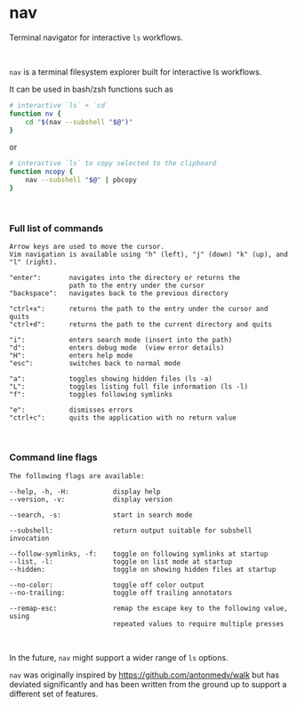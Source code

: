 # nav
Terminal navigator for interactive `ls` workflows.

<br/>



`nav` is a terminal filesystem explorer built for interactive ls workflows.

It can be used in bash/zsh functions such as
```bash
# interactive `ls` + `cd`
function nv {
	cd "$(nav --subshell "$@")"
}
```
or 
```bash
# interactive `ls` to copy selected to the clipboard
function ncopy {
	nav --subshell "$@" | pbcopy
}
```

<br/>

### Full list of commands

	Arrow keys are used to move the cursor.
	Vim navigation is available using "h" (left), "j" (down) "k" (up), and "l" (right).

	"enter":       navigates into the directory or returns the
	               path to the entry under the cursor
	"backspace":   navigates back to the previous directory

	"ctrl+x":      returns the path to the entry under the cursor and quits
	"ctrl+d":      returns the path to the current directory and quits

	"i":           enters search mode (insert into the path)
	"d":           enters debug mode  (view error details)
	"H":           enters help mode
	"esc":         switches back to normal mode

	"a":           toggles showing hidden files (ls -a)
	"L":           toggles listing full file information (ls -l)
	"f":           toggles following symlinks

	"e":           dismisses errors
	"ctrl+c":      quits the application with no return value

<br/>

### Command line flags

	The following flags are available:

	--help, -h, -H:           display help
	--version, -v:            display version

	--search, -s:             start in search mode

	--subshell:               return output suitable for subshell invocation

	--follow-symlinks, -f:    toggle on following symlinks at startup
	--list, -l:               toggle on list mode at startup
	--hidden:                 toggle on showing hidden files at startup

	--no-color:               toggle off color output
	--no-trailing:            toggle off trailing annotators

	--remap-esc:              remap the escape key to the following value, using
	                          repeated values to require multiple presses
<br/>

In the future, `nav` might support a wider range of `ls` options.

`nav` was originally inspired by https://github.com/antonmedv/walk but has deviated significantly and has been written from the ground up to support a different set of features.
